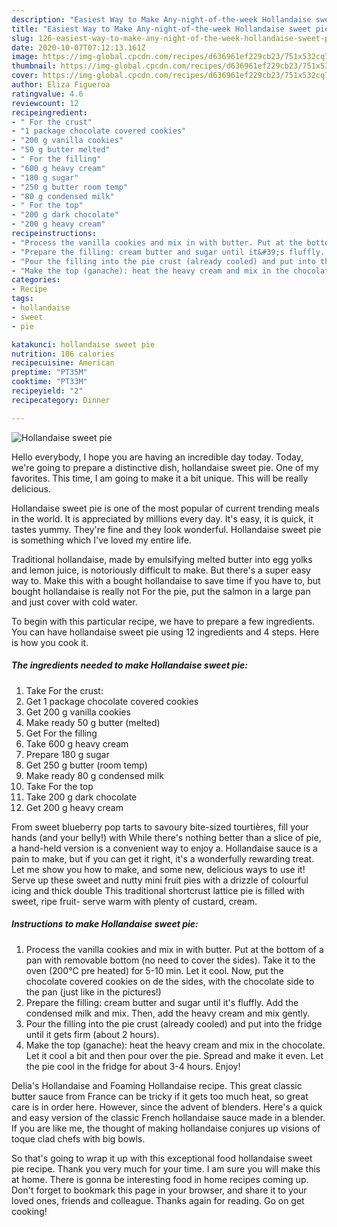 ```yaml
---
description: "Easiest Way to Make Any-night-of-the-week Hollandaise sweet pie"
title: "Easiest Way to Make Any-night-of-the-week Hollandaise sweet pie"
slug: 126-easiest-way-to-make-any-night-of-the-week-hollandaise-sweet-pie
date: 2020-10-07T07:12:13.161Z
image: https://img-global.cpcdn.com/recipes/d636961ef229cb23/751x532cq70/hollandaise-sweet-pie-recipe-main-photo.jpg
thumbnail: https://img-global.cpcdn.com/recipes/d636961ef229cb23/751x532cq70/hollandaise-sweet-pie-recipe-main-photo.jpg
cover: https://img-global.cpcdn.com/recipes/d636961ef229cb23/751x532cq70/hollandaise-sweet-pie-recipe-main-photo.jpg
author: Eliza Figueroa
ratingvalue: 4.6
reviewcount: 12
recipeingredient:
- " For the crust"
- "1 package chocolate covered cookies"
- "200 g vanilla cookies"
- "50 g butter melted"
- " For the filling"
- "600 g heavy cream"
- "180 g sugar"
- "250 g butter room temp"
- "80 g condensed milk"
- " For the top"
- "200 g dark chocolate"
- "200 g heavy cream"
recipeinstructions:
- "Process the vanilla cookies and mix in with butter. Put at the bottom of a pan with removable bottom (no need to cover the sides). Take it to the oven (200°C pre heated) for 5-10 min. Let it cool. Now, put the chocolate covered cookies on de the sides, with the chocolate side to the pan (just like in the pictures!)"
- "Prepare the filling: cream butter and sugar until it&#39;s fluffly. Add the condensed milk and mix. Then, add the heavy cream and mix gently."
- "Pour the filling into the pie crust (already cooled) and put into the fridge until it gets firm (about 2 hours)."
- "Make the top (ganache): heat the heavy cream and mix in the chocolate. Let it cool a bit and then pour over the pie. Spread and make it even. Let the pie cool in the fridge for about 3-4 hours. Enjoy!"
categories:
- Recipe
tags:
- hollandaise
- sweet
- pie

katakunci: hollandaise sweet pie 
nutrition: 106 calories
recipecuisine: American
preptime: "PT35M"
cooktime: "PT33M"
recipeyield: "2"
recipecategory: Dinner

---
```



![Hollandaise sweet pie](https://img-global.cpcdn.com/recipes/d636961ef229cb23/751x532cq70/hollandaise-sweet-pie-recipe-main-photo.jpg)

Hello everybody, I hope you are having an incredible day today. Today, we're going to prepare a distinctive dish, hollandaise sweet pie. One of my favorites. This time, I am going to make it a bit unique. This will be really delicious.

Hollandaise sweet pie is one of the most popular of current trending meals in the world. It is appreciated by millions every day. It's easy, it is quick, it tastes yummy. They're fine and they look wonderful. Hollandaise sweet pie is something which I've loved my entire life.

Traditional hollandaise, made by emulsifying melted butter into egg yolks and lemon juice, is notoriously difficult to make. But there&#39;s a super easy way to. Make this with a bought hollandaise to save time if you have to, but bought hollandaise is really not For the pie, put the salmon in a large pan and just cover with cold water.


To begin with this particular recipe, we have to prepare a few ingredients. You can have hollandaise sweet pie using 12 ingredients and 4 steps. Here is how you cook it.

<!--inarticleads1-->

##### The ingredients needed to make Hollandaise sweet pie:

1. Take  For the crust:
1. Get 1 package chocolate covered cookies
1. Get 200 g vanilla cookies
1. Make ready 50 g butter (melted)
1. Get  For the filling
1. Take 600 g heavy cream
1. Prepare 180 g sugar
1. Get 250 g butter (room temp)
1. Make ready 80 g condensed milk
1. Take  For the top
1. Take 200 g dark chocolate
1. Get 200 g heavy cream


From sweet blueberry pop tarts to savoury bite-sized tourtières, fill your hands (and your belly!) with While there&#39;s nothing better than a slice of pie, a hand-held version is a convenient way to enjoy a. Hollandaise sauce is a pain to make, but if you can get it right, it&#39;s a wonderfully rewarding treat. Let me show you how to make, and some new, delicious ways to use it! Serve up these sweet and nutty mini fruit pies with a drizzle of colourful icing and thick double This traditional shortcrust lattice pie is filled with sweet, ripe fruit- serve warm with plenty of custard, cream. 

<!--inarticleads2-->

##### Instructions to make Hollandaise sweet pie:

1. Process the vanilla cookies and mix in with butter. Put at the bottom of a pan with removable bottom (no need to cover the sides). Take it to the oven (200°C pre heated) for 5-10 min. Let it cool. Now, put the chocolate covered cookies on de the sides, with the chocolate side to the pan (just like in the pictures!)
1. Prepare the filling: cream butter and sugar until it&#39;s fluffly. Add the condensed milk and mix. Then, add the heavy cream and mix gently.
1. Pour the filling into the pie crust (already cooled) and put into the fridge until it gets firm (about 2 hours).
1. Make the top (ganache): heat the heavy cream and mix in the chocolate. Let it cool a bit and then pour over the pie. Spread and make it even. Let the pie cool in the fridge for about 3-4 hours. Enjoy!


Delia&#39;s Hollandaise and Foaming Hollandaise recipe. This great classic butter sauce from France can be tricky if it gets too much heat, so great care is in order here. However, since the advent of blenders. Here&#39;s a quick and easy version of the classic French hollandaise sauce made in a blender. If you are like me, the thought of making hollandaise conjures up visions of toque clad chefs with big bowls. 

So that's going to wrap it up with this exceptional food hollandaise sweet pie recipe. Thank you very much for your time. I am sure you will make this at home. There is gonna be interesting food in home recipes coming up. Don't forget to bookmark this page in your browser, and share it to your loved ones, friends and colleague. Thanks again for reading. Go on get cooking!
